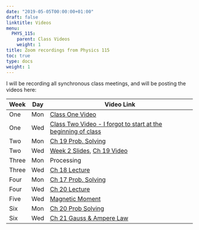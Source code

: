 ```yaml
---
date: "2019-05-05T00:00:00+01:00"
draft: false
linktitle: Videos
menu:
  PHYS_115:
    parent: Class Videos
    weight: 1
title: Zoom recordings from Physics 115
toc: true
type: docs
weight: 1
---
```


I will be recording all synchronous class meetings, and will be posting the videos here:

|Week|Day|Video Link|
|---|---|---|
|One|Mon|[Class One Video](<https://drexel.zoom.us/rec/share/1O5yfoHv2mhIYtbXuRqCU_IxRp3uT6a803UarPFenU1DSnvvOfWPz8CznvZNHQ60>)|
|One|Wed|[Class Two Video - I forgot to start at the beginning of class](<https://drexel.zoom.us/rec/share/-N4qdu7Q0WhIYo3W6EaHZYItD77haaa81CAZr6cInUdYmkpTzzln3xl1IMDi41ls>)
|Two|Mon| [Ch 19 Prob. Solving](<https://drexel.zoom.us/rec/share/_vR4FJjdqV1OGqPqzX3DXIg-J43qaaa80yhN8_ILyUhsw4oUYfzv8NA7gMPWSV4P>)
|Two|Wed|<a href="/slides/ChSlides" target="_blank">Week 2 Slides</a>, [Ch 19 Video](<https://drexel.zoom.us/rec/share/9dZXNaDu9UBOZ43MuBCEUat7MrrLT6a803JKrPMJzR53dls91_mGl63Q7i2Ezmgv>) |
|Three| Mon| Processing |
|Three| Wed| [Ch 18 Lecture](https://drexel.zoom.us/rec/share/-JFcK6vg6lxJEo3VtEDbXO0EJp-iX6a8gCFL-vYEzUy_V5R-4pff7uwhg4NdrfEv)|
|Four| Mon| [Ch 17 Prob. Solving](<https://drexel.zoom.us/rec/share/zv1XbLPfrj5LW5Xj0kycZLcoPN3HX6a80HNI_PILmhrCoaCtlEA6Rg_bFr8Wu7NV>)|
|Four | Wed | [Ch 20 Lecture](<https://drexel.zoom.us/rec/share/w8F5Mpvuzj5Lb7OOx1qHdp4vFKXqeaa81CRIqfUFyxkQH8lLeAb7DkskT6VQEoOL>)|
|Five | Wed | [Magnetic Moment](<https://drexel.zoom.us/rec/share/tfV3DL2v2GJIcqfz0R3YBal_WbzLeaa8g3BMrKVbzkoKDwLHHaqalc4p0LRYnstL>)|
|Six | Mon | [Ch 20 Prob Solving](<https://drexel.zoom.us/rec/share/-ZZPBev8xk9JcpX32E3ve4t5GobYaaa81yUb_fEEn0186jcQt7LJLeqgFtSTO2Sv>)|
|Six | Wed | [Ch 21 Gauss & Ampere Law](<https://drexel.zoom.us/rec/share/yuJLH57z1H1OAbeO6l7CV6MsBK_Jeaa82nJNqKcFmEiAwsYU2B9z-V_nC8LYhsGx>) |
